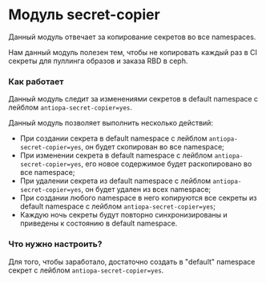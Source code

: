 Модуль secret-copier
====================

Данный модуль отвечает за копирование секретов во все namespaces.

Нам данный модуль полезен тем, чтобы не копировать каждый раз в CI секреты для пуллинга образов и заказа RBD в ceph.

### Как работает

Данный модуль следит за изменениями секретов в default namespace с лейблом `antiopa-secret-copier=yes`.

Данный модуль позволяет выполнить несколько действий:
* При создании секрета в default namespace с лейблом `antiopa-secret-copier=yes`, он будет скопирован во все namespace;
* При изменении секрета в default namespace с лейблом `antiopa-secret-copier=yes`, его новое содержимое будет раскопировано во все namespace;
* При удалении секрета из default namespace с лейблом `antiopa-secret-copier=yes`, он будет удален из всех namespace;
* При создании любого namespace в него копируются все секреты из default namespace с лейблом `antiopa-secret-copier=yes`;
* Каждую ночь секреты будут повторно синхронизированы и приведены к состоянию в default namespace.

### Что нужно настроить?

Для того, чтобы заработало, достаточно создать в "default" namespace секрет с лейблом `antiopa-secret-copier=yes`.
